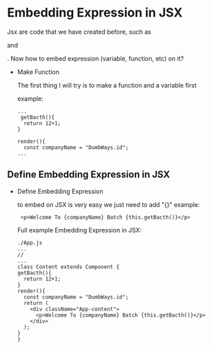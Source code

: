 # Embedding Expression in JSX

  Jsx are code that we have created before, such as <div> and <p>. 
Now how to embed expression (variable, function, etc) on it? 

- Make Function
  
  The first thing I will try is to make a function and a variable first 
  
  example:
  ```
  ...
   getBacth(){
    return 12+1;
  }

  render(){
    const companyName = "DumbWays.id";
  ...
  ```

## Define Embedding Expression in JSX

- Define Embedding Expression

  to embed on JSX is very easy we just need to add "{}"
  example:
    ```
	 <p>Welcome To {companyName} Batch {this.getBacth()}</p>
    ```
    
    Full example Embedding Expression in JSX:
    ```
	./App.js
    ...
    //
    ...
    class Content extends Component {
    getBacth(){
      return 12+1;
    }
    render(){
      const companyName = "DumbWays.id";
      return (
        <div className="App-content">
          <p>Welcome To {companyName} Batch {this.getBacth()}</p>
        </div>
      );
    }
    }
    ```
